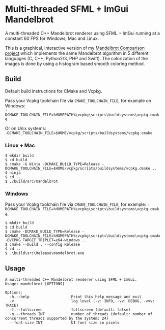 # Multi-threaded SFML + ImGui Mandelbrot

A multi-threaded C++ Mandelbrot renderer using SFML + ImGui running at a constant 60 FPS for Windows, Mac and Linux.

This is a graphical, interactive version of my [Mandelbrot Comparison project](https://github.com/Toxe/mandelbrot-comparison) which implements the same Mandelbrot algorithm in 5 different languages (C, C++, Python2/3, PHP and Swift). The colorization of the images is done by using a histogram based smooth coloring method.

## Build

Default build instructions for CMake and Vcpkg.

Pass your Vcpkg toolchain file via `CMAKE_TOOLCHAIN_FILE`, for example on Windows:  
`-DCMAKE_TOOLCHAIN_FILE=%HOMEPATH%\vcpkg\scripts\buildsystems\vcpkg.cmake`

Or on Unix systems:  
`-DCMAKE_TOOLCHAIN_FILE=$HOME/vcpkg/scripts/buildsystems/vcpkg.cmake`

### Linux + Mac

```
$ mkdir build
$ cd build
$ cmake -G Ninja -DCMAKE_BUILD_TYPE=Release -DCMAKE_TOOLCHAIN_FILE=$HOME/vcpkg/scripts/buildsystems/vcpkg.cmake ..
$ ninja
$ cd ..
$ ./build/src/mandelbrot
```

### Windows

Pass your Vcpkg toolchain file via `CMAKE_TOOLCHAIN_FILE`, for example: `-DCMAKE_TOOLCHAIN_FILE=%HOMEPATH%\vcpkg\scripts\buildsystems\vcpkg.cmake`.

```
$ mkdir build
$ cd build
$ cmake -DCMAKE_BUILD_TYPE=Release -DCMAKE_TOOLCHAIN_FILE=%HOMEPATH%\vcpkg\scripts\buildsystems\vcpkg.cmake -DVCPKG_TARGET_TRIPLET=x64-windows ..
$ cmake --build . --config Release
$ cd ..
$ .\build\src\Release\mandelbrot.exe
```

## Usage

```
A multi-threaded C++ Mandelbrot renderer using SFML + ImGui.
Usage: mandelbrot [OPTIONS]

Options:
  -h,--help                   Print this help message and exit
  -v                          log level (-v: INFO, -vv: DEBUG, -vvv: TRACE)
  -f,--fullscreen             fullscreen (default: false)
  -n,--threads INT            number of threads (default: number of concurrent threads supported by the system: 24)
  --font-size INT             UI font size in pixels
```
